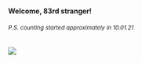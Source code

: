 #### Welcome, 83rd stranger!

###### <sup>P.S. counting started approximately in 10.01.21</sup>

<img src="https://kraftwerk28.pp.ua/vcnt.png"></img>
